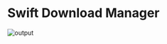 
# Swift Download Manager

![output](https://user-images.githubusercontent.com/46292847/176756279-dd34f12a-e3d3-4245-8bc7-5dea48dab567.gif)



